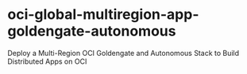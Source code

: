 # oci-global-multiregion-app-goldengate-autonomous
Deploy a Multi-Region OCI Goldengate and Autonomous Stack to Build Distributed Apps on OCI
